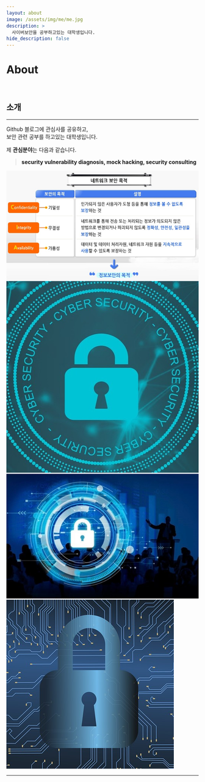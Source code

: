 ```yaml
---
layout: about
image: /assets/img/me/me.jpg
description: >
  사이버보안을 공부하고있는 대학생입니다.
hide_description: false
---
```


# About

<!--author-->

<br>

## 소개
---
Github 블로그에 관심사를 공유하고,  
보안 관련 공부를 하고있는 대학생입니다.


제 **관심분야**는 다음과 같습니다.

>   <a>__security vulnerability diagnosis, mock hacking, security consulting__</a>


<div class="me">
    <div><img src= "/assets/me/cheetah1.jpg"></div>
    <div><img src= "/assets/me/cheetah2.jpg"></div>
    <div><img src= "/assets/me/cheetah3.jpg"></div>
    <div><img src= "/assets/me/cheetah4.jpg"></div>
</div>

  <script>
    $(document).ready(function(){
      $('.me').slick();
    });
  </script>

---